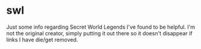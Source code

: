 # swl

Just some info regarding Secret World Legends I've found to be helpful. I'm not the original creator, simply putting it out there so it doesn't disappear if links I have die/get removed.
